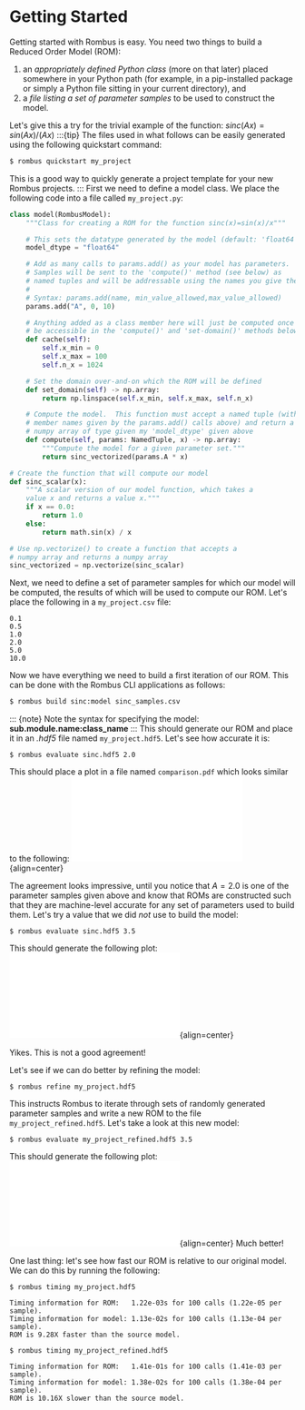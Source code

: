 Getting Started
===============

Getting started with Rombus is easy.  You need two things to build a Reduced Order Model (ROM):
1. an _appropriately defined Python class_ (more on that later) placed somewhere in your Python path (for example, in a pip-installed package or simply a Python file sitting in your current directory), and
2. a _file listing a set of parameter samples_ to be used to construct the model.

Let's give this a try for the trivial example of the function: $sinc(Ax)=sin(Ax)/(Ax)$
:::{tip}
The files used in what follows can be easily generated using the following quickstart command:
```sh
$ rombus quickstart my_project
```
This is a good way to quickly generate a project template for your new Rombus projects.
:::
First we need to define a model class.  We place the following code into a file called `my_project.py`:
```Python
class model(RombusModel):
    """Class for creating a ROM for the function sinc(x)=sin(x)/x"""

    # This sets the datatype generated by the model (default: 'float64')
    model_dtype = "float64"

    # Add as many calls to params.add() as your model has parameters.
    # Samples will be sent to the 'compute()' method (see below) as
    # named tuples and will be addressable using the names you give them.
    #
    # Syntax: params.add(name, min_value_allowed,max_value_allowed)
    params.add("A", 0, 10)

    # Anything added as a class member here will just be computed once and will
    # be accessible in the 'compute()' and 'set-domain()' methods below.
    def cache(self):
        self.x_min = 0
        self.x_max = 100
        self.n_x = 1024

    # Set the domain over-and-on which the ROM will be defined
    def set_domain(self) -> np.array:
        return np.linspace(self.x_min, self.x_max, self.n_x)

    # Compute the model.  This function must accept a named tuple (with
    # member names given by the params.add() calls above) and return a
    # numpy array of type given my 'model_dtype' given above
    def compute(self, params: NamedTuple, x) -> np.array:
        """Compute the model for a given parameter set."""
        return sinc_vectorized(params.A * x)

# Create the function that will compute our model
def sinc_scalar(x):
    """A scalar version of our model function, which takes a
    value x and returns a value x."""
    if x == 0.0:
        return 1.0
    else:
        return math.sin(x) / x

# Use np.vectorize() to create a function that accepts a
# numpy array and returns a numpy array
sinc_vectorized = np.vectorize(sinc_scalar)
```
Next, we need to define a set of parameter samples for which our model will be computed, the results of which will be used to
compute our ROM.  Let's place the following in a `my_project.csv` file:
```
0.1
0.5
1.0
2.0
5.0
10.0
```
Now we have everything we need to build a first iteration of our ROM.  This can be done with the Rombus CLI applications as
follows:
```sh
$ rombus build sinc:model sinc_samples.csv
```
::: {note}
Note the syntax for specifying the model: **sub.module.name:class_name**
:::
This should generate our ROM and place it in an _.hdf5_ file named `my_project.hdf5`.  Let's see how accurate it is:
```console
$ rombus evaluate sinc.hdf5 2.0
```
This should place a plot in a file named `comparison.pdf` which looks similar to the following:
![Figure 1](assets/comparison_sinc_2pt0.pdf){align=center}

The agreement looks impressive, until you notice that $A=2.0$ is one of the parameter samples given above and know that ROMs are
constructed such that they are machine-level accurate for any set of parameters used to build them.  Let's try a value that we did
*not* use to build the model:
```console
$ rombus evaluate sinc.hdf5 3.5
```
This should generate the following plot:
![Figure 2](assets/comparison_sinc_3pt5.pdf){align=center}

Yikes.  This is not a good agreement!

Let's see if we can do better by refining the model:
```console
$ rombus refine my_project.hdf5
```
This instructs Rombus to iterate through sets of randomly generated parameter samples and write a new ROM to the file
`my_project_refined.hdf5`.  Let's take a look at this new model:
```console
$ rombus evaluate my_project_refined.hdf5 3.5
```
This should generate the following plot:
![Figure 3](assets/comparison_sinc_refined_3pt5.pdf){align=center}
Much better!

One last thing: let's see how fast our ROM is relative to our original model.  We can do this by running the following:
```console
$ rombus timing my_project.hdf5

Timing information for ROM:   1.22e-03s for 100 calls (1.22e-05 per sample).
Timing information for model: 1.13e-02s for 100 calls (1.13e-04 per sample).
ROM is 9.28X faster than the source model.
```

```console
$ rombus timing my_project_refined.hdf5

Timing information for ROM:   1.41e-01s for 100 calls (1.41e-03 per sample).
Timing information for model: 1.38e-02s for 100 calls (1.38e-04 per sample).
ROM is 10.16X slower than the source model.
```

